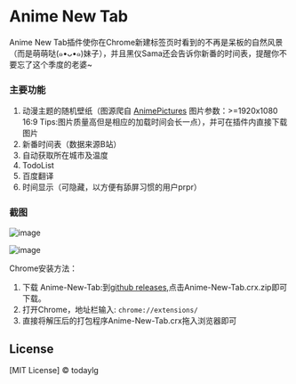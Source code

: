 Anime New Tab
==================


Anime New Tab插件使你在Chrome新建标签页时看到的不再是呆板的自然风景（而是萌萌哒(๑•ᴗ•๑)妹子），并且黑仪Sama还会告诉你新番的时间表，提醒你不要忘了这个季度的老婆~

### 主要功能

1. 动漫主题的随机壁纸（图源爬自 [AnimePictures](https://anime-pictures.net) 图片参数：>=1920x1080 16:9  Tips:图片质量高但是相应的加载时间会长一点），并可在插件内直接下载图片
2. 新番时间表（数据来源B站）
3. 自动获取所在城市及温度
4. TodoList
5. 百度翻译
6. 时间显示（可隐藏，以方便有舔屏习惯的用户prpr）

### 截图
![image](https://github.com/todaylg/Anime-New-Tab/blob/master/introduceImg/screenCut1.png)

![image](https://github.com/todaylg/Anime-New-Tab/blob/master/introduceImg/screenCut2.png)


Chrome安装方法：


 1. 下载 Anime-New-Tab:到[github releases](https://github.com/todaylg/Anime-New-Tab/releases/tag/V1.0),点击Anime-New-Tab.crx.zip即可下载。
 2. 打开Chrome，地址栏输入: `chrome://extensions/`
 3. 直接将解压后的打包程序Anime-New-Tab.crx拖入浏览器即可

## License

[MIT License] © todaylg
